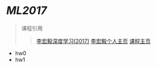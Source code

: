# *ML2017*

>课程引用
>>[李宏毅深度学习(2017)](https://www.bilibili.com/video/av9770302?from=search&seid=2165067344192572780)
>>[李宏毅个人主页](http://speech.ee.ntu.edu.tw/~tlkagk/index.html)
>>[课程主页](http://speech.ee.ntu.edu.tw/~tlkagk/courses_MLDS17.html)

+ hw0
+ hw1

